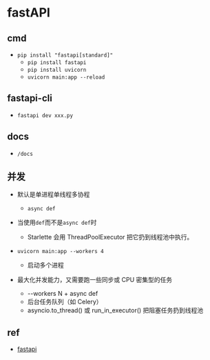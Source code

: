 # fastAPI


## cmd
+ `pip install "fastapi[standard]"`
    + `pip install fastapi`
    + `pip install uvicorn`
    + `uvicorn main:app --reload` 

## fastapi-cli
+ `fastapi dev xxx.py`


## docs
+ `/docs`

## 并发
+ 默认是单进程单线程多协程
    + `async def`
+ 当使用`def`而不是`async def`时
    + Starlette 会用 ThreadPoolExecutor 把它扔到线程池中执行。
+ `uvicorn main:app --workers 4`
    + 启动多个进程

+ 最大化并发能力，又需要跑一些同步或 CPU 密集型的任务
    + --workers N + async def
    + 后台任务队列（如 Celery）
    + asyncio.to_thread() 或 run_in_executor() 把阻塞任务扔到线程池

## ref
+ [fastapi](https://fastapi.tiangolo.com/#requirements)